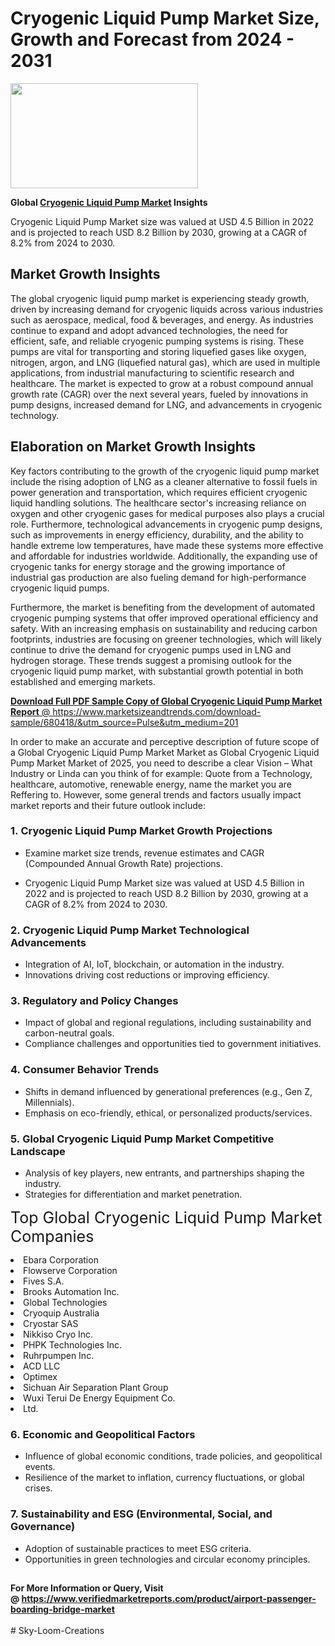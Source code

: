 <H1>Cryogenic Liquid Pump Market Size, Growth and Forecast from 2024 - 2031</H1><img class="aligncenter size-medium wp-image-584254" src="https://thirdeyenews.in/wp-content/uploads/2024/09/Global-Market-Research-300x168.jpeg" alt="" width="300" height="168" /><p><strong>Global&nbsp;<a href="https://www.marketsizeandtrends.com/download-sample/680418/&amp;utm_source=Pulse&amp;utm_medium=201">Cryogenic Liquid Pump Market</a> Insights</strong></p><p>Cryogenic Liquid Pump Market size was valued at USD 4.5 Billion in 2022 and is projected to reach USD 8.2 Billion by 2030, growing at a CAGR of 8.2% from 2024 to 2030.</p><p><h2>Market Growth Insights</h2> <p>The global cryogenic liquid pump market is experiencing steady growth, driven by increasing demand for cryogenic liquids across various industries such as aerospace, medical, food & beverages, and energy. As industries continue to expand and adopt advanced technologies, the need for efficient, safe, and reliable cryogenic pumping systems is rising. These pumps are vital for transporting and storing liquefied gases like oxygen, nitrogen, argon, and LNG (liquefied natural gas), which are used in multiple applications, from industrial manufacturing to scientific research and healthcare. The market is expected to grow at a robust compound annual growth rate (CAGR) over the next several years, fueled by innovations in pump designs, increased demand for LNG, and advancements in cryogenic technology.</p> <p><a href="#"></a></p> <h2>Elaboration on Market Growth Insights</h2> <p>Key factors contributing to the growth of the cryogenic liquid pump market include the rising adoption of LNG as a cleaner alternative to fossil fuels in power generation and transportation, which requires efficient cryogenic liquid handling solutions. The healthcare sector's increasing reliance on oxygen and other cryogenic gases for medical purposes also plays a crucial role. Furthermore, technological advancements in cryogenic pump designs, such as improvements in energy efficiency, durability, and the ability to handle extreme low temperatures, have made these systems more effective and affordable for industries worldwide. Additionally, the expanding use of cryogenic tanks for energy storage and the growing importance of industrial gas production are also fueling demand for high-performance cryogenic liquid pumps.</p> <p>Furthermore, the market is benefiting from the development of automated cryogenic pumping systems that offer improved operational efficiency and safety. With an increasing emphasis on sustainability and reducing carbon footprints, industries are focusing on greener technologies, which will likely continue to drive the demand for cryogenic pumps used in LNG and hydrogen storage. These trends suggest a promising outlook for the cryogenic liquid pump market, with substantial growth potential in both established and emerging markets.</p> <p><a href="#"></p><p><span class=""><strong>Download Full PDF Sample Copy of Global Cryogenic Liquid Pump Market Report</strong> @ <a href="https://www.marketsizeandtrends.com/download-sample/680418/&amp;utm_source=Pulse&amp;utm_medium=201" target="_blank">https://www.marketsizeandtrends.com/download-sample/680418/&amp;utm_source=Pulse&amp;utm_medium=201</a></span></p><p>In order to make an accurate and perceptive description of future scope of a Global&nbsp;Cryogenic Liquid Pump Market Market as Global&nbsp;Cryogenic Liquid Pump Market Market of 2025, you need to describe a clear Vision &ndash; What Industry or Linda can you think of for example: Quote from a Technology, healthcare, automotive, renewable energy, name the market you are Reffering to. However, some general trends and factors usually impact market reports and their future outlook include:</p><h3>1.&nbsp;<strong>Cryogenic Liquid Pump Market Growth Projections</strong></h3><ul><li>Examine market size trends, revenue estimates and CAGR (Compounded Annual Growth Rate) projections.</li><li><p>Cryogenic Liquid Pump Market size was valued at USD 4.5 Billion in 2022 and is projected to reach USD 8.2 Billion by 2030, growing at a CAGR of 8.2% from 2024 to 2030.</p></li></ul><h3>2.&nbsp;<strong>Cryogenic Liquid Pump Market Technological Advancements</strong></h3><ul><li>Integration of AI, IoT, blockchain, or automation in the industry.</li><li>Innovations driving cost reductions or improving efficiency.</li></ul><h3>3.&nbsp;<strong>Regulatory and Policy Changes</strong></h3><ul><li>Impact of global and regional regulations, including sustainability and carbon-neutral goals.</li><li>Compliance challenges and opportunities tied to government initiatives.</li></ul><h3>4.&nbsp;<strong>Consumer Behavior Trends</strong></h3><ul><li>Shifts in demand influenced by generational preferences (e.g., Gen Z, Millennials).</li><li>Emphasis on eco-friendly, ethical, or personalized products/services.</li></ul><h3>5.&nbsp;<strong>Global Cryogenic Liquid Pump Market Competitive Landscape</strong></h3><ul><li>Analysis of key players, new entrants, and partnerships shaping the industry.</li><li>Strategies for differentiation and market penetration.</li></ul><p data-pm-slice="1 1 []"><span style="color: inherit; font-family: inherit; font-size: 25px;">Top Global Cryogenic Liquid Pump Market Companies</span></p><div class="" data-test-id=""><p><li>Ebara Corporation</li><li> Flowserve Corporation</li><li> Fives S.A.</li><li> Brooks Automation Inc.</li><li> Global Technologies</li><li> Cryoquip Australia</li><li> Cryostar SAS</li><li> Nikkiso Cryo Inc.</li><li> PHPK Technologies Inc.</li><li> Ruhrpumpen Inc.</li><li> ACD LLC</li><li> Optimex</li><li> Sichuan Air Separation Plant Group</li><li> Wuxi Terui De Energy Equipment Co.</li><li> Ltd.</li></p></div><h3>6.&nbsp;<strong>Economic and Geopolitical Factors</strong></h3><ul><li>Influence of global economic conditions, trade policies, and geopolitical events.</li><li>Resilience of the market to inflation, currency fluctuations, or global crises.</li></ul><h3>7.&nbsp;<strong>Sustainability and ESG (Environmental, Social, and Governance)</strong></h3><ul><li>Adoption of sustainable practices to meet ESG criteria.</li><li>Opportunities in green technologies and circular economy principles.</li></ul><h2><strong style="font-size: 14px;">For More Information or Query, Visit @&nbsp;</strong><a style="background-color: #ffffff; font-size: 14px;" href="https://www.marketsizeandtrends.com/report/cryogenic-liquid-pump-market/" target="_blank">https://www.verifiedmarketreports.com/product/airport-passenger-boarding-bridge-market</a></h2># Sky-Loom-Creations
